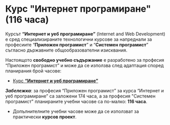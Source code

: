 # Курс "Интернет програмиране" (116 часа)

Курсът **“Интернет и уеб програмиране”** (Internet and Web Development) е сред специализираните технологични курсове за напреднали за професиите “**Приложен програмист**” и “**Системен програмист**” съгласно държавните общообразователни изисквания.

Настоящото **свободно учебно съдържание** е разработено за професия “Приложен програмист” и може да се използва след адаптация според планирания брой часове:
  - [Курс **“Интернет и уеб програмиране”**](https://github.com/BG-IT-Edu/School-Programming/tree/main/Courses/Applied-Programmer/Internet-and-Web-Development)

***Забележка***: за професия “Приложен програмист” за курса “Интернет и уеб програмиране” са заложени 174 часа, а за професия "Системен програмист" планираните учебни часове са по-малко: **116 часа**.
  - Допълнителните учебни часове може да се използват за практически **курсов проект**.

